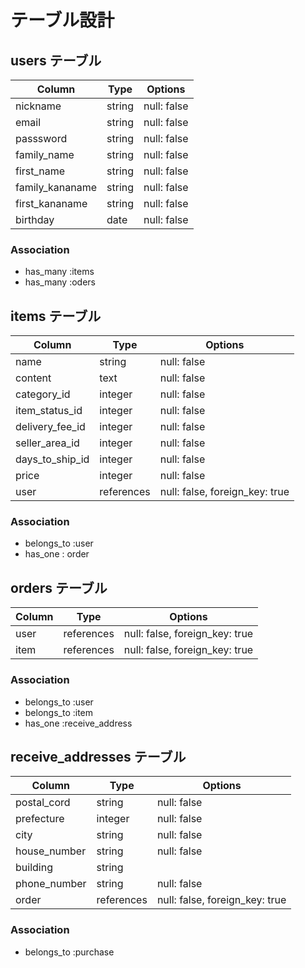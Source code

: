 # テーブル設計

## users テーブル  

| Column          | Type   | Options     |
| --------------- | ------ | ----------- |
| nickname        | string | null: false |
| email           | string | null: false |
| passsword       | string | null: false |
| family_name     | string | null: false |
| first_name      | string | null: false |
| family_kananame | string | null: false |
| first_kananame  | string | null: false |
| birthday        | date   | null: false |

### Association

- has_many :items
- has_many :oders

## items テーブル

| Column          | Type       | Options                        |
| --------------- | ---------- | ------------------------------ |
| name            | string     | null: false                    |
| content         | text       | null: false                    |
| category_id     | integer    | null: false                    |
| item_status_id  | integer    | null: false                    |
| delivery_fee_id | integer    | null: false                    |
| seller_area_id  | integer    | null: false                    |
| days_to_ship_id | integer    | null: false                    |
| price           | integer    | null: false                    |
| user            | references | null: false, foreign_key: true |

### Association

- belongs_to :user
- has_one : order

## orders テーブル

| Column       | Type       | Options                        |
| ------------ | ---------- | ------------------------------ |
| user         | references | null: false, foreign_key: true |
| item         | references | null: false, foreign_key: true |

### Association

- belongs_to :user
- belongs_to :item
- has_one :receive_address

## receive_addresses テーブル

| Column          | Type       | Options                        |
| --------------- | ---------- | ------------------------------ |
| postal_cord     | string     | null: false                    |
| prefecture      | integer    | null: false                    |
| city            | string     | null: false                    |
| house_number    | string     | null: false                    |
| building        | string     |                                |
| phone_number    | string     | null: false                    |
| order           | references | null: false, foreign_key: true |

### Association

- belongs_to :purchase
